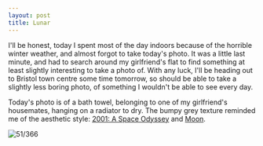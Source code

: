 ```yaml
---
layout: post
title: Lunar
---
```


I'll be honest, today I spent most of the day indoors because of the horrible winter weather, and almost forgot to take today's photo. It was a little last minute, and had to search around my girlfriend's flat to find something at least slightly interesting to take a photo of. With any luck, I'll be heading out to Bristol town centre some time tomorrow, so should be able to take a slightly less boring photo, of something I wouldn't be able to see every day.

<!--break-->
Today's photo is of a bath towel, belonging to one of my girlfriend's housemates, hanging on a radiator to dry. The bumpy grey texture reminded me of the aesthetic style: [2001: A Space Odyssey](https://itunes.apple.com/gb/movie/2001-a-space-odyssey/id285993250?uo=4&at=1000l8mx) and [Moon](https://itunes.apple.com/gb/movie/moon/id640049097?uo=4&at=1000l8mx).

![51/366](http://media.humanboring.net/photos/2016-02-20.jpeg)
